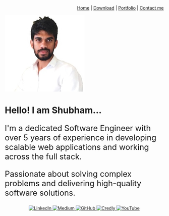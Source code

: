 <div align="right">
  <a href="https://satwash.github.io/MyResume/">Home</a> | 
  <a href="https://yourwebsite.com/Resume">Download</a> | 
  <a href="https://yourwebsite.com/portfolio" target="_blank">Portfolio</a> |
  <a href="https://yourwebsite.com/contactme.md" target="_blank">Contact me</a>
</div>

![profile](bin/profile.jpg)
# Hello! I am Shubham...

<div align="left" style="font-size: 25px;">
  <p>I'm a dedicated Software Engineer with over 5 years of experience in developing scalable web applications and working across the full stack.</p>
  <p>Passionate about solving complex problems and delivering high-quality software solutions.</p>
</div>




<div align="center">
    <a href="https://www.linkedin.com/in/shubahm07" target="_blank">
        <img src="https://img.shields.io/badge/LinkedIn-0e76a8?style=for-the-badge&logo=linkedin&logoColor=white" alt="LinkedIn">
    </a>
    <a href="https://medium.com/@yourusername" target="_blank">
        <img src="https://img.shields.io/badge/Medium-12100E?style=for-the-badge&logo=medium&logoColor=white" alt="Medium">
    </a>
    <a href="https://github.com/satwash" target="_blank">
        <img src="https://img.shields.io/badge/GitHub-171515?style=for-the-badge&logo=github&logoColor=white" alt="GitHub">
    </a>
    <a href="https://www.credly.com/users/shubahm/badges" target="_blank">
        <img src="https://img.shields.io/badge/Credly-003a6e?style=for-the-badge&logo=credly&logoColor=white" alt="Credly">
    </a>

  <a href="https://www.youtube.com/channel/yourchannel" target="_blank">
        <img src="https://img.shields.io/badge/YouTube-FF0000?style=for-the-badge&logo=youtube&logoColor=white" alt="YouTube">
    </a>
</div>
